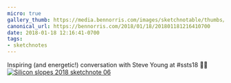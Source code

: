 ```yaml
---
micro: true
gallery_thumb: https://media.bennorris.com/images/sketchnotable/thumbs/silicon-slopes-2018-sketchnote-06.jpg
canonical_url: https://bennorris.com/2018/01/18/201801181216410700
date: 2018-01-18 12:16:41-0700
tags:
- sketchnotes
---
```


Inspiring (and energetic!) conversation with Steve Young at #ssts18 ✍🏼 [![Silicon slopes 2018 sketchnote 06](https://media.bennorris.com/images/sketchnotable/silicon-slopes-2018/silicon-slopes-2018-sketchnote-06.jpg)](https://media.bennorris.com/images/sketchnotable/silicon-slopes-2018/silicon-slopes-2018-sketchnote-06.jpg)